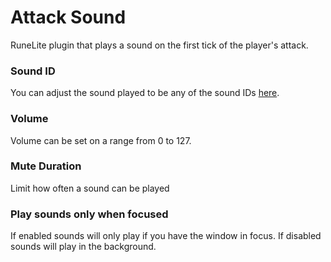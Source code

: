 # Attack Sound
RuneLite plugin that plays a sound on the first tick of the player's attack.

### Sound ID
You can adjust the sound played to be any of the sound IDs [here](https://oldschool.runescape.wiki/w/List_of_in-game_sound_IDs).
### Volume
Volume can be set on a range from 0 to 127.
### Mute Duration
Limit how often a sound can be played
### Play sounds only when focused
If enabled sounds will only play if you have the window in focus. If disabled sounds will play in the background.